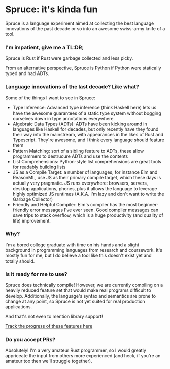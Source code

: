 # Spruce: it's kinda fun

Spruce is a language experiment aimed at collecting the best language
innovations of the past decade or so into an awesome swiss-army knife of a
tool.

### I'm impatient, give me a TL:DR;

Spruce is Rust if Rust were garbage collected and less picky.

From an alternative perspective, Spruce is Python if Python were statically
typed and had ADTs.

### Language innovations of the last decade? Like what?

Some of the things I want to see in Spruce:

* Type Inference: Advanced type inference (think Haskell here) lets us have
  the awesome guarantees of a static type system without bogging ourselves
  down in type annotations everywhere.
* Algebraic Data Types (ADTs): ADTs have been kicking around in languages like
  Haskell for decades, but only recently have they found their way into the
  mainstream, with appearances in the likes of Rust and Typescript. They're
  awesome, and I think every language should feature them
* Pattern Matching: sort of a sibling feature to ADTs, these allow programmers
  to destrucure ADTs and use the contents
* List Comprehensions: Python-style list comprehensions are great tools for
  readably building lists
* JS as a Compile Target: a number of languages, for instance Elm and
  ReasonML, use JS as their primary compile target, which these days is 
  actually very pragmatic. JS runs everywhere: browsers, servers, desktop
  applications, phones, plus it allows the language to leverage highly
  optimized JS runtimes (A.K.A. I'm lazy and don't want to write the Garbage
  Collector)
* Friendly and Helpful Compiler: Elm's compiler has the most beginner-friendly
  error messages I've ever seen. Good compiler messages can save trips to stack
  overflow, which is a huge productivity (and quality of life) improvement.

### Why?

I'm a bored college graduate with time on his hands and a slight background in
programming languages from research and coursework. It's mostly fun for me,
but I do believe a tool like this doesn't exist yet and totally should.

### Is it ready for me to use?

Spruce does technically compile! However, we are currently compiling on a
heavily reduced feature set that would make real programs difficult to
develop. Additionally, the language's syntax and semantics are prone to change
at any point, so Spruce is not yet suited for real production applications.

And that's not even to mention library support!

[Track the progress of these features here](Features.md)

### Do you accept PRs?

Absolutely! I'm a very amateur Rust programmer, so I would greatly appriceate
the input from others more experienced (and heck, if you're an amateur too
then we'll struggle together).
